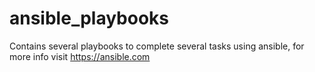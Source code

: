 # ansible_playbooks
Contains several playbooks to complete several tasks using ansible, for more info visit https://ansible.com
